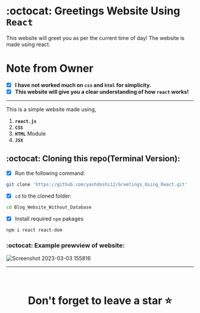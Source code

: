 # 
# :octocat: Greetings Website Using `React`

This website will greet you as per the current time of day! The website is made using react.

# Note from Owner
- [x] <b>I have not worked much on `css` and `html` for simplicity.</b>
- [x] <b>This website will give you a clear understanding of how `react` works!</b>

<hr />

This is a simple website made using,

1. <b>`react.js`</b> 
2. <b>`CSS`</b>
3. <b>`HTML`</b> Module
4. <b>`JSX`</b>


## :octocat: Cloning this repo(Terminal Version):
- [x] Run the following command:
```bash 
git clone 'https://github.com/yashdoshi12/Greetings_Using_React.git' 
```
- [x] `cd` to the cloned folder:
```bash 
cd Blog_Website_Without_Database
```
- [x] Install required `npm` pakages
```bash 
npm i react react-dom
```

### :octocat: Example prewview of website:
![Screenshot 2023-03-03 155816](https://user-images.githubusercontent.com/39629707/222697171-b61683bd-3906-4a07-aae4-b133e0322e73.png)



<hr />
<br />

# <div align="center">Don't forget to leave a star ⭐️</div>

